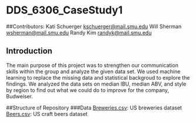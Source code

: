 # DDS_6306_CaseStudy1
##Contributors: 
Kati Schuerger  kschuerger@mail.smu.edu
Will Sherman    wsherman@mail.smu.edu
Randy Kim       randyk@mail.smu.edu

## Introduction
The main purpose of this project was to strengthen our communication skills within the group and analyze the given data set. We used machine learning to replace the missing data and statistical backgroud to explore the findings. We analyzed the data sets on median IBU, median ABV, and style by region to find out what we could do to improve for the company, Budweiser.

##Structure of Repository
###Data
[Breweries.csv](https://github.com/generalshermanw/DDS_6306_CaseStudy1/blob/main/Breweries.csv): US breweries dataset
[Beers.csv](https://github.com/generalshermanw/DDS_6306_CaseStudy1/blob/main/Beers.csv): US craft beers dataset
